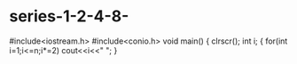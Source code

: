 # series-1-2-4-8-
#include<iostream.h>
#include<conio.h>
void main()
{
clrscr();
int i;
{
for(int i=1;i<=n;i*=2)
cout<<i<<" ";
}
